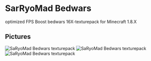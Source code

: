 # SarRyoMad Bedwars
optimized FPS Boost bedwars 16X-texturepack for Minecraft 1.8.X
## Pictures
![SaRyoMad Bedwars texturepack](https://github.com/SaRyoMad/SarRyoMad_Bedwars/assets/154732692/08e21ec6-1d8f-4ec5-96aa-2079cc1ad64c)
![SaRyoMad Bedwars texturepack](https://github.com/SaRyoMad/SarRyoMad_Bedwars/assets/154732692/48d086a5-a334-40cd-bd15-b229b17a2d95)
![SaRyoMad Bedwars texturepack](https://github.com/SaRyoMad/SarRyoMad_Bedwars/assets/154732692/b25e6cbb-4970-4a52-8fa1-23c714ce1a52)
